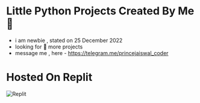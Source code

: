 # Little Python Projects Created By Me 🎉

- i am newbie , stated on 25 December 2022
- looking for 👀 more projects
- message me , here - https://telegram.me/princejaiswal_coder

# Hosted On Replit
![Replit](https://pbs.twimg.com/profile_images/1577395477137526784/ECF9IL4v_400x400.jpg)